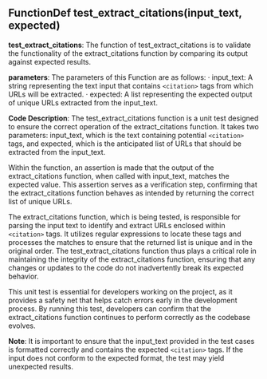 ## FunctionDef test_extract_citations(input_text, expected)
**test_extract_citations**: The function of test_extract_citations is to validate the functionality of the extract_citations function by comparing its output against expected results.

**parameters**: The parameters of this Function are as follows:
· input_text: A string representing the text input that contains `<citation>` tags from which URLs will be extracted.
· expected: A list representing the expected output of unique URLs extracted from the input_text.

**Code Description**: The test_extract_citations function is a unit test designed to ensure the correct operation of the extract_citations function. It takes two parameters: input_text, which is the text containing potential `<citation>` tags, and expected, which is the anticipated list of URLs that should be extracted from the input_text.

Within the function, an assertion is made that the output of the extract_citations function, when called with input_text, matches the expected value. This assertion serves as a verification step, confirming that the extract_citations function behaves as intended by returning the correct list of unique URLs.

The extract_citations function, which is being tested, is responsible for parsing the input text to identify and extract URLs enclosed within `<citation>` tags. It utilizes regular expressions to locate these tags and processes the matches to ensure that the returned list is unique and in the original order. The test_extract_citations function thus plays a critical role in maintaining the integrity of the extract_citations function, ensuring that any changes or updates to the code do not inadvertently break its expected behavior.

This unit test is essential for developers working on the project, as it provides a safety net that helps catch errors early in the development process. By running this test, developers can confirm that the extract_citations function continues to perform correctly as the codebase evolves.

**Note**: It is important to ensure that the input_text provided in the test cases is formatted correctly and contains the expected `<citation>` tags. If the input does not conform to the expected format, the test may yield unexpected results.
